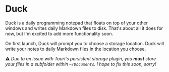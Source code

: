 # Duck

Duck is a daily programming notepad that floats on top of your other windows and writes daily Markdown files to disk. That's about all it does for now, but I'm excited to add more functionality soon.

On first launch, Duck will prompt you to choose a storage location. Duck will write your notes to daily Markdown files in the location you choose.

⚠️ _Due to an issue with Tauri's persistent storage plugin, you **must** store your files in a subfolder within `~/Documents`. I hope to fix this soon, sorry!_

